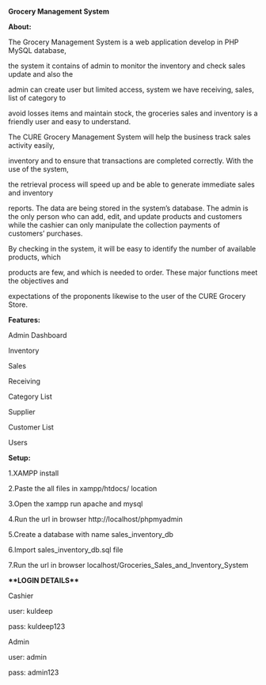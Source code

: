 ﻿**Grocery Management System**

**About:**

The Grocery Management System is a web application develop in PHP MySQL database,

the system it contains of admin to monitor the inventory and check sales update and also the

admin can create user but limited access, system we have receiving, sales, list of category to

avoid losses items and maintain stock, the groceries sales and inventory is a friendly user and easy to understand.

The CURE Grocery Management System will help the business track sales activity easily,

inventory and to ensure that transactions are completed correctly. With the use of the system,

the retrieval process will speed up and be able to generate immediate sales and inventory

reports. The data are being stored in the system’s database. The admin is the only person who can add, edit, and update products and customers while the cashier can only manipulate the collection payments of customers’ purchases.

By checking in the system, it will be easy to identify the number of available products, which

products are few, and which is needed to order. These major functions meet the objectives and

expectations of the proponents likewise to the user of the CURE Grocery Store.

**Features:**

Admin Dashboard

Inventory

Sales

Receiving

Category List

Supplier

Customer List

Users


**Setup:**

1.XAMPP install

2.Paste the all files in xampp/htdocs/ location

3.Open the xampp run apache and mysql  

4.Run the url in browser http://localhost/phpmyadmin

5.Create a database with name sales\_inventory\_db

6.Import sales\_inventory\_db.sql file

7.Run the url in browser localhost/Groceries\_Sales\_and\_Inventory\_System


**\*\*LOGIN DETAILS\*\*** 

Cashier

user: kuldeep

pass: kuldeep123

Admin

user: admin

pass: admin123



